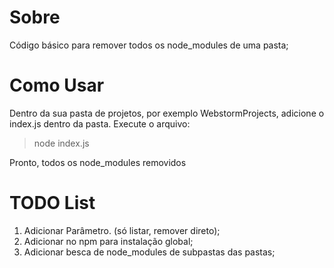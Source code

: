# Sobre

Código básico para remover todos os node_modules de uma pasta;

# Como Usar

Dentro da sua pasta de projetos, por exemplo WebstormProjects, adicione o index.js dentro da pasta. Execute o arquivo:

> node index.js

Pronto, todos os node_modules removidos

# TODO List

1. Adicionar Parâmetro. (só listar, remover direto);
2. Adicionar no npm para instalação global;
3. Adicionar besca de node_modules de subpastas das pastas;


